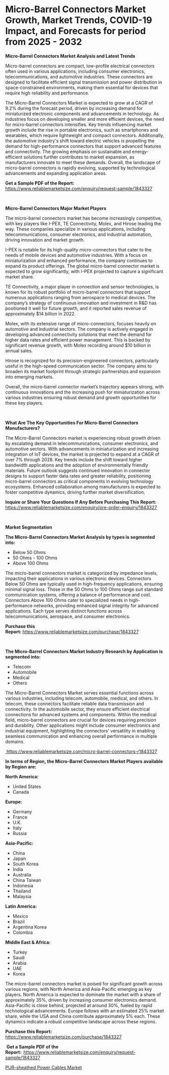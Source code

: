 <p><h1>Micro-Barrel Connectors Market Growth, Market Trends, COVID-19 Impact, and Forecasts for period from 2025 - 2032</h1></p><p><strong>Micro-Barrel Connectors Market Analysis and Latest Trends</strong></p>
<p><p>Micro-barrel connectors are compact, low-profile electrical connectors often used in various applications, including consumer electronics, telecommunications, and automotive industries. These connectors are designed to facilitate efficient signal transmission and power distribution in space-constrained environments, making them essential for devices that require high reliability and performance.</p><p>The Micro-Barrel Connectors Market is expected to grow at a CAGR of 9.2% during the forecast period, driven by increasing demand for miniaturized electronic components and advancements in technology. As industries focus on developing smaller and more efficient devices, the need for micro-barrel connectors intensifies. Key trends influencing market growth include the rise in portable electronics, such as smartphones and wearables, which require lightweight and compact connectors. Additionally, the automotive industry's shift toward electric vehicles is propelling the demand for high-performance connectors that support advanced features and connectivity. The growing emphasis on sustainable and energy-efficient solutions further contributes to market expansion, as manufacturers innovate to meet these demands. Overall, the landscape of micro-barrel connectors is rapidly evolving, supported by technological advancements and expanding application areas.</p></p>
<p><strong>Get a Sample PDF of the Report:&nbsp;</strong> <a href="https://www.reliablemarketsize.com/enquiry/request-sample/1843327?utm_campaign=2485&utm_medium=2&utm_source=Github&utm_content=ia&utm_term=14022025&utm_id=micro-barrel-connectors">https://www.reliablemarketsize.com/enquiry/request-sample/1843327</a></p>
<p>&nbsp;</p>
<p><strong>Micro-Barrel Connectors Major Market Players</strong></p>
<p><p>The micro-barrel connectors market has become increasingly competitive, with key players like I-PEX, TE Connectivity, Molex, and Hirose leading the way. These companies specialize in various applications, including telecommunications, consumer electronics, and industrial automation, driving innovation and market growth.</p><p>I-PEX is notable for its high-quality micro-connectors that cater to the needs of mobile devices and automotive industries. With a focus on miniaturization and enhanced performance, the company continues to expand its product offerings. The global micro-barrel connector market is expected to grow significantly, with I-PEX projected to capture a significant market share.</p><p>TE Connectivity, a major player in connection and sensor technologies, is known for its robust portfolio of micro-barrel connectors that support numerous applications ranging from aerospace to medical devices. The company’s strategy of continuous innovation and investment in R&D has positioned it well for future growth, and it reported sales revenue of approximately $14 billion in 2022.</p><p>Molex, with its extensive range of micro-connectors, focuses heavily on automotive and industrial sectors. The company is actively engaged in developing advanced connectivity solutions that meet the demand for higher data rates and efficient power management. This is backed by significant revenue growth, with Molex recording around $10 billion in annual sales.</p><p>Hirose is recognized for its precision-engineered connectors, particularly useful in the high-speed communication sector. The company aims to broaden its market footprint through strategic partnerships and expansion into emerging markets.</p><p>Overall, the micro-barrel connector market’s trajectory appears strong, with continuous innovations and the increasing push for miniaturization across various industries ensuring robust demand and growth opportunities for these key players.</p></p>
<p>&nbsp;</p>
<p><strong>What Are The Key Opportunities For Micro-Barrel Connectors Manufacturers?</strong></p>
<p><p>The Micro-Barrel Connectors market is experiencing robust growth driven by escalating demand in telecommunications, consumer electronics, and automotive sectors. With advancements in miniaturization and increasing integration of IoT devices, the market is projected to expand at a CAGR of over 7% through 2028. Key trends include the shift toward higher bandwidth applications and the adoption of environmentally friendly materials. Future outlook suggests continued innovation in connector designs to support faster data rates and greater reliability, positioning micro-barrel connectors as critical components in evolving technology ecosystems. Enhanced collaboration among manufacturers is expected to foster competitive dynamics, driving further market diversification.</p></p>
<p><strong>Inquire or Share Your Questions If Any Before Purchasing This Report:</strong> <a href="https://www.reliablemarketsize.com/enquiry/pre-order-enquiry/1843327?utm_campaign=2485&utm_medium=2&utm_source=Github&utm_content=ia&utm_term=14022025&utm_id=micro-barrel-connectors">https://www.reliablemarketsize.com/enquiry/pre-order-enquiry/1843327</a></p>
<p>&nbsp;</p>
<p><strong>Market Segmentation</strong></p>
<p><strong>The Micro-Barrel Connectors Market Analysis by types is segmented into:</strong></p>
<p><ul><li>Below 50 Ohms</li><li>50 Ohms - 100 Ohms</li><li>Above 100 Ohms</li></ul></p>
<p><p>The micro-barrel connectors market is categorized by impedance levels, impacting their applications in various electronic devices. Connectors Below 50 Ohms are typically used in high-frequency applications, ensuring minimal signal loss. Those in the 50 Ohms to 100 Ohms range suit standard communication systems, offering a balance of performance and cost. Connectors Above 100 Ohms cater to specialized needs in high-performance networks, providing enhanced signal integrity for advanced applications. Each type serves distinct functions across telecommunications, aerospace, and consumer electronics.</p></p>
<p><strong>Purchase this Report:&nbsp;</strong><a href="https://www.reliablemarketsize.com/purchase/1843327?utm_campaign=2485&utm_medium=2&utm_source=Github&utm_content=ia&utm_term=14022025&utm_id=micro-barrel-connectors">https://www.reliablemarketsize.com/purchase/1843327</a></p>
<p>&nbsp;</p>
<p><strong>The Micro-Barrel Connectors Market Industry Research by Application is segmented into:</strong></p>
<p><ul><li>Telecom</li><li>Automobile</li><li>Medical</li><li>Others</li></ul></p>
<p><p>The Micro-Barrel Connectors Market serves essential functions across various industries, including telecom, automobile, medical, and others. In telecom, these connectors facilitate reliable data transmission and connectivity. In the automobile sector, they ensure efficient electrical connections for advanced systems and components. Within the medical field, micro-barrel connectors are crucial for devices requiring precision and durability. Other applications might include consumer electronics and industrial equipment, highlighting the connectors' versatility in enabling seamless communication and enhancing overall performance in multiple domains.</p></p>
<p><a href="https://www.reliablemarketsize.com/micro-barrel-connectors-r1843327?utm_campaign=2485&utm_medium=2&utm_source=Github&utm_content=ia&utm_term=14022025&utm_id=micro-barrel-connectors">&nbsp;https://www.reliablemarketsize.com/micro-barrel-connectors-r1843327</a></p>
<p><strong>In terms of Region, the Micro-Barrel Connectors Market Players available by Region are:</strong></p>
<p>
    <p> <strong> North America: </strong>
        <ul>
            <li>United States</li>
            <li>Canada</li>
        </ul>
        </p> 
    <p> <strong> Europe: </strong>
        <ul>
            <li>Germany</li>
            <li>France</li>
            <li>U.K.</li>
            <li>Italy</li>
            <li>Russia</li>
        </ul>
        </p> 
    <p> <strong> Asia-Pacific: </strong>
        <ul>
            <li>China</li>
            <li>Japan</li>
            <li>South Korea</li>
            <li>India</li>
            <li>Australia</li>
            <li>China Taiwan</li>
            <li>Indonesia</li>
            <li>Thailand</li>
            <li>Malaysia</li>
        </ul>
        </p> 
    <p> <strong> Latin America: </strong>
        <ul>
            <li>Mexico</li>
            <li>Brazil</li>
            <li>Argentina Korea</li>
            <li>Colombia</li>
        </ul>
        </p> 
    <p> <strong> Middle East & Africa: </strong>
        <ul>
            <li>Turkey</li>
            <li>Saudi</li>
            <li>Arabia</li>
            <li>UAE</li>
            <li>Korea</li>
        </ul>
    </p>
    </p>
<p><p>The micro-barrel connectors market is poised for significant growth across various regions, with North America and Asia-Pacific emerging as key players. North America is expected to dominate the market with a share of approximately 35%, driven by increasing consumer electronics demand. Asia-Pacific is close behind, projected at around 30%, fueled by rapid technological advancements. Europe follows with an estimated 25% market share, while the USA and China contribute approximately 5% each. These dynamics indicate a robust competitive landscape across these regions.</p></p>
<p><strong>Purchase this Report: </strong><a href="https://www.reliablemarketsize.com/purchase/1843327?utm_campaign=2485&utm_medium=2&utm_source=Github&utm_content=ia&utm_term=14022025&utm_id=micro-barrel-connectors">https://www.reliablemarketsize.com/purchase/1843327</a></p>
<p>&nbsp;<strong>Get a Sample PDF of the Report:&nbsp;&nbsp;</strong><a href="https://www.reliablemarketsize.com/enquiry/request-sample/1843327?utm_campaign=2485&utm_medium=2&utm_source=Github&utm_content=ia&utm_term=14022025&utm_id=micro-barrel-connectors">https://www.reliablemarketsize.com/enquiry/request-sample/1843327</a></p>
<p><strong></strong></p>
<p><p><a href="https://github.com/mathastilley812967/Market-Research-Report-List-1/blob/main/pur-sheathed-power-cables-market.md?utm_campaign=2485&utm_medium=2&utm_source=Github&utm_content=ia&utm_term=14022025&utm_id=micro-barrel-connectors">PUR-sheathed Power Cables Market</a></p></p>